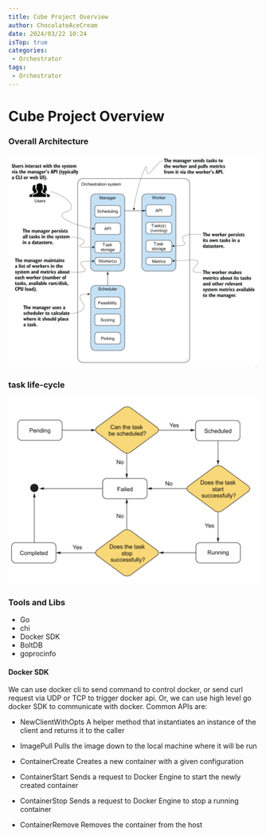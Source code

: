 ```yaml
---
title: Cube Project Overview
author: ChocolateAceCream
date: 2024/03/22 10:24
isTop: true
categories:
 - Orchestrator
tags:
 - Orchestrator
---
```


# Cube Project Overview<Badge text="Orchestrator" type="warning" />

### Overall Architecture
![overall_arch](../../../public/img/2024/03/22/overall_arch.png)

### task life-cycle
![task life-cycle](../../../public/img/2024/03/22/task-life-cycle.png)

### Tools and Libs
- Go
- chi
- Docker SDK
- BoltDB
- goprocinfo

#### Docker SDK
We can use docker cli to send command to control docker, or send curl request via UDP or TCP to trigger docker api. Or, we can use high level go docker SDK to communicate with docker. Common APIs are:
- NewClientWithOpts
A helper method that instantiates an instance of the client and returns it to the caller
- ImagePull
Pulls the image down to the local machine where it will be run

- ContainerCreate
Creates a new container with a given configuration

- ContainerStart
Sends a request to Docker Engine to start the newly created container

- ContainerStop
Sends a request to Docker Engine to stop a running container

- ContainerRemove
Removes the container from the host